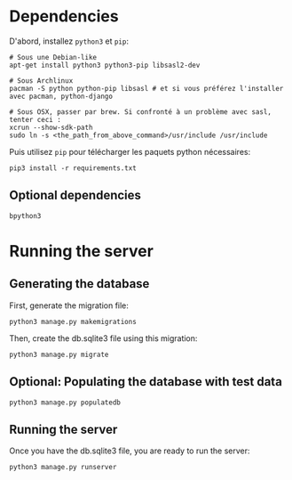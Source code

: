 # Dependencies

D'abord, installez `python3` et `pip`:

    # Sous une Debian-like
    apt-get install python3 python3-pip libsasl2-dev

    # Sous Archlinux
    pacman -S python python-pip libsasl # et si vous préférez l'installer avec pacman, python-django

    # Sous OSX, passer par brew. Si confronté à un problème avec sasl, tenter ceci :
    xcrun --show-sdk-path
    sudo ln -s <the_path_from_above_command>/usr/include /usr/include

Puis utilisez `pip` pour télécharger les paquets python nécessaires:

    pip3 install -r requirements.txt

## Optional dependencies

    bpython3

# Running the server

## Generating the database

First, generate the migration file:

    python3 manage.py makemigrations

Then, create the db.sqlite3 file using this migration:

    python3 manage.py migrate

## Optional: Populating the database with test data

    python3 manage.py populatedb

## Running the server

Once you have the db.sqlite3 file, you are ready to run the server:

    python3 manage.py runserver
